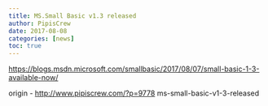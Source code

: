 ```yaml
---
title: MS.Small Basic v1.3 released
author: PipisCrew
date: 2017-08-08
categories: [news]
toc: true
---
```


https://blogs.msdn.microsoft.com/smallbasic/2017/08/07/small-basic-1-3-available-now/

origin - http://www.pipiscrew.com/?p=9778 ms-small-basic-v1-3-released